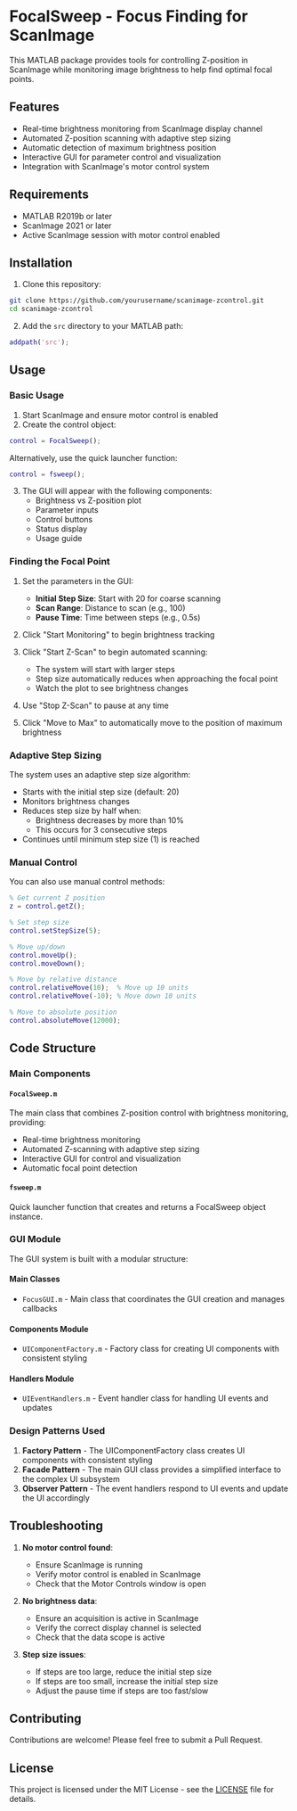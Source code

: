 # FocalSweep - Focus Finding for ScanImage

This MATLAB package provides tools for controlling Z-position in ScanImage while monitoring image brightness to help find optimal focal points.

## Features

- Real-time brightness monitoring from ScanImage display channel
- Automated Z-position scanning with adaptive step sizing
- Automatic detection of maximum brightness position
- Interactive GUI for parameter control and visualization
- Integration with ScanImage's motor control system

## Requirements

- MATLAB R2019b or later
- ScanImage 2021 or later
- Active ScanImage session with motor control enabled

## Installation

1. Clone this repository:
```bash
git clone https://github.com/yourusername/scanimage-zcontrol.git
cd scanimage-zcontrol
```

2. Add the `src` directory to your MATLAB path:
```matlab
addpath('src');
```

## Usage

### Basic Usage

1. Start ScanImage and ensure motor control is enabled
2. Create the control object:
```matlab
control = FocalSweep();
```
   
   Alternatively, use the quick launcher function:
```matlab
control = fsweep();
```

3. The GUI will appear with the following components:
   - Brightness vs Z-position plot
   - Parameter inputs
   - Control buttons
   - Status display
   - Usage guide

### Finding the Focal Point

1. Set the parameters in the GUI:
   - **Initial Step Size**: Start with 20 for coarse scanning
   - **Scan Range**: Distance to scan (e.g., 100)
   - **Pause Time**: Time between steps (e.g., 0.5s)

2. Click "Start Monitoring" to begin brightness tracking

3. Click "Start Z-Scan" to begin automated scanning:
   - The system will start with larger steps
   - Step size automatically reduces when approaching the focal point
   - Watch the plot to see brightness changes

4. Use "Stop Z-Scan" to pause at any time

5. Click "Move to Max" to automatically move to the position of maximum brightness

### Adaptive Step Sizing

The system uses an adaptive step size algorithm:
- Starts with the initial step size (default: 20)
- Monitors brightness changes
- Reduces step size by half when:
  - Brightness decreases by more than 10%
  - This occurs for 3 consecutive steps
- Continues until minimum step size (1) is reached

### Manual Control

You can also use manual control methods:
```matlab
% Get current Z position
z = control.getZ();

% Set step size
control.setStepSize(5);

% Move up/down
control.moveUp();
control.moveDown();

% Move by relative distance
control.relativeMove(10);  % Move up 10 units
control.relativeMove(-10); % Move down 10 units

% Move to absolute position
control.absoluteMove(12000);
```

## Code Structure

### Main Components

#### `FocalSweep.m`
The main class that combines Z-position control with brightness monitoring, providing:
- Real-time brightness monitoring
- Automated Z-scanning with adaptive step sizing
- Interactive GUI for control and visualization
- Automatic focal point detection

#### `fsweep.m`
Quick launcher function that creates and returns a FocalSweep object instance.

### GUI Module

The GUI system is built with a modular structure:

#### Main Classes
- `FocusGUI.m` - Main class that coordinates the GUI creation and manages callbacks

#### Components Module
- `UIComponentFactory.m` - Factory class for creating UI components with consistent styling

#### Handlers Module
- `UIEventHandlers.m` - Event handler class for handling UI events and updates

### Design Patterns Used

1. **Factory Pattern** - The UIComponentFactory class creates UI components with consistent styling
2. **Facade Pattern** - The main GUI class provides a simplified interface to the complex UI subsystem
3. **Observer Pattern** - The event handlers respond to UI events and update the UI accordingly

## Troubleshooting

1. **No motor control found**:
   - Ensure ScanImage is running
   - Verify motor control is enabled in ScanImage
   - Check that the Motor Controls window is open

2. **No brightness data**:
   - Ensure an acquisition is active in ScanImage
   - Verify the correct display channel is selected
   - Check that the data scope is active

3. **Step size issues**:
   - If steps are too large, reduce the initial step size
   - If steps are too small, increase the initial step size
   - Adjust the pause time if steps are too fast/slow

## Contributing

Contributions are welcome! Please feel free to submit a Pull Request.

## License

This project is licensed under the MIT License - see the [LICENSE](LICENSE) file for details.

